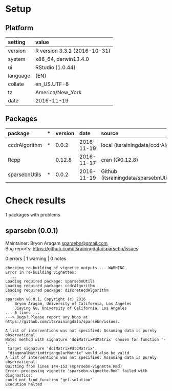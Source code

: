 # Setup

## Platform

|setting  |value                        |
|:--------|:----------------------------|
|version  |R version 3.3.2 (2016-10-31) |
|system   |x86_64, darwin13.4.0         |
|ui       |RStudio (1.0.44)             |
|language |(EN)                         |
|collate  |en_US.UTF-8                  |
|tz       |America/New_York             |
|date     |2016-11-19                   |

## Packages

|package       |*  |version |date       |source                                        |
|:-------------|:--|:-------|:----------|:---------------------------------------------|
|ccdrAlgorithm |*  |0.0.2   |2016-11-19 |local (itsrainingdata/ccdrAlgorithm@NA)       |
|Rcpp          |   |0.12.8  |2016-11-17 |cran (@0.12.8)                                |
|sparsebnUtils |*  |0.0.2   |2016-11-19 |Github (itsrainingdata/sparsebnUtils@db676a0) |

# Check results
1 packages with problems

## sparsebn (0.0.1)
Maintainer: Bryon Aragam <sparsebn@gmail.com>  
Bug reports: https://github.com/itsrainingdata/sparsebn/issues

0 errors | 1 warning  | 0 notes

```
checking re-building of vignette outputs ... WARNING
Error in re-building vignettes:
  ...
Loading required package: sparsebnUtils
Loading required package: ccdrAlgorithm
Loading required package: discretecdAlgorithm

sparsebn v0.0.1, Copyright (c) 2016
	Bryon Aragam, University of California, Los Angeles
	Jiaying Gu, University of California, Los Angeles
... 6 lines ...
---> Bugs? Please report any bugs at https://github.com/itsrainingdata/sparsebn/issues.

A list of interventions was not specified: Assuming data is purely observational.
Note: method with signature 'ddiMatrix#dMatrix' chosen for function '-',
 target signature 'ddiMatrix#dtCMatrix'.
 "diagonalMatrix#triangularMatrix" would also be valid
A list of interventions was not specified: Assuming data is purely observational.
Quitting from lines 144-153 (sparsebn-vignette.Rmd) 
Error: processing vignette 'sparsebn-vignette.Rmd' failed with diagnostics:
could not find function "get.solution"
Execution halted
```

